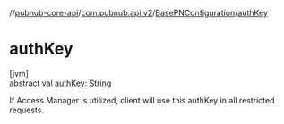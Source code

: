//[pubnub-core-api](../../../index.md)/[com.pubnub.api.v2](../index.md)/[BasePNConfiguration](index.md)/[authKey](auth-key.md)

# authKey

[jvm]\
abstract val [authKey](auth-key.md): [String](https://kotlinlang.org/api/latest/jvm/stdlib/kotlin/-string/index.html)

If Access Manager is utilized, client will use this authKey in all restricted requests.

